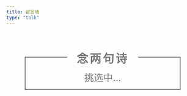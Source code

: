 ```yaml
---
title: 留言墙
type: "talk"
---
```



<style>
.poem-wrap {
  position: relative;
  width: 730px;
  max-width: 80%;
  border: 2px solid #797979;
  border-top: none;
  text-align: center;
  margin: 80px auto;
}
.poem-wrap span {
  font-size: 30px !important;
  position: relative;
  margin-top: -20px;
  margin-bottom: 16px;
  display: inline-block;
  letter-spacing: 4px;
  color: #797979;
  font-weight: bolder;
}
.poem-wrap p {
  width: 70%;
  margin: auto;
  line-height: 30px;
  color: #797979;
}
.poem-wrap p#poem {
  font-size: 25px;
  text-align: center;
}
.poem-wrap p#info {
  font-size: 15px;
  margin: 15px auto;
  text-align: center;
}
@media (max-width: 685px) {
  .poem-wrap .poem-border {
    width: 18%;
  }
}
@media (max-width: 500px) {
  .poem-wrap .poem-wrap {
    margin-top: 60px;
    margin-bottom: 20px;
    border-top: 2px solid #797979;
  }
  .poem-wrap .poem-wrap span {
    margin: 20px 6px;
  }
  .poem-wrap .poem-border {
    display: none;
  }
}
.poem-border {
  position: absolute;
  height: 2px;
  width: 27%;
  background-color: #797979;
}
.poem-right {
  right: 0;
}
.poem-left {
  left: 0;
}
</style>
<div class="poem-wrap">
    <div class="poem-border poem-left"></div>
    <div class="poem-border poem-right"></div>
    <span><b>念两句诗</b></span>
    <p id="poem">挑选中...</p>
    <p id="info">
		<script src="https://sdk.jinrishici.com/v2/browser/jinrishici.js" charset="utf-8"></script>
        <script type="text/javascript">
            jinrishici.load(function (result) {
                poem.innerHTML = result.data.content
                info.innerHTML = '【' + result.data.origin.dynasty + '】' + result.data.origin.author + '《' + result.data.origin.title + '》'
            });
        </script>
    </p>
</div>
